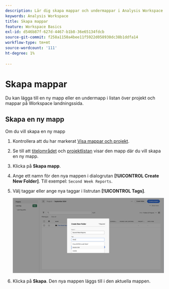 ```yaml
---
description: Lär dig skapa mappar och undermappar i Analysis Workspace.
keywords: Analysis Workspace
title: Skapa mappar
feature: Workspace Basics
exl-id: d546b87f-627d-4467-b1b8-36e65134fdcb
source-git-commit: f258a1150a4bee11f5922d058930dc38b1ddfa14
workflow-type: tm+mt
source-wordcount: '111'
ht-degree: 1%

---
```


# Skapa mappar

Du kan lägga till en ny mapp eller en undermapp i listan över projekt och mappar på Workspace landningssida.

## Skapa en ny mapp

Om du vill skapa en ny mapp

1. Kontrollera att du har markerat [Visa mappar och projekt](/help/analyze/analysis-workspace/build-workspace-project/freeform-overview.md#show-selector).

1. Se till att [titelområdet](/help/analyze/analysis-workspace/build-workspace-project/freeform-overview.md#title-area) och [projektlistan](/help/analyze/analysis-workspace/build-workspace-project/freeform-overview.md#project-list) visar den mapp där du vill skapa en ny mapp.

1. Klicka på **Skapa mapp**.

1. Ange ett namn för den nya mappen i dialogrutan **[!UICONTROL Create New Folder]**. Till exempel: `Second Week Reports`.

1. Välj taggar eller ange nya taggar i listrutan **[!UICONTROL Tags]**.

   ![Skapa ny mapp](../assets/create-new-folder.png)

1. Klicka på **Skapa**.
Den nya mappen läggs till i den aktuella mappen.

<!--
# Create folders

You can add a new folder or a subfolder to the list of projects and folders on your Workspace landing page.

## Create a new folder {#create-new-folder}

To create a new folder,

1.  Click **Create new**.

1.  Enter a Name for the new folder.

1.  Select tags from the drop-down menu or add net-new tags.

    ![](/help/analyze/analysis-workspace/build-workspace-project/assets/select-tags.png)

1.  Click **Create**.

    ![](/help/analyze/analysis-workspace/build-workspace-project/assets/create.png)

    The new folder is added in the main list of projects and folders.

    ![](/help/analyze/analysis-workspace/build-workspace-project/assets/create-new-listed.png)

## Create a subfolder {#create-subfolder}

Subfolders allow you to provide additional levels of project management and organization.

To create a subfolder when you have an existing folder open,

1.  Click **Create a new folder**.

    ![](/help/analyze/analysis-workspace/build-workspace-project/assets/create-subfolder2.png)

1.  Enter a subfolder name and add any necessary tags.

    ![](/help/analyze/analysis-workspace/build-workspace-project/assets/create-subfolder-name.png)

1.  Click **Create**.

    The new subfolder is added to the list of projects and subfolders.

    ![](/help/analyze/analysis-workspace/build-workspace-project/assets/create-subfolder-added.png)

    >[!NOTE]
    >
    >You can create up to 10-levels of subfolders in a single folder.

    ![](/help/analyze/analysis-workspace/build-workspace-project/assets/create-subfolder-limit.png)

-->